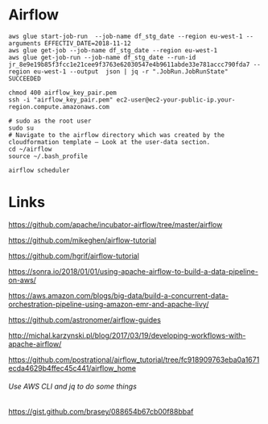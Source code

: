 # Airflow
```
aws glue start-job-run  --job-name df_stg_date --region eu-west-1 --arguments EFFECTIV_DATE=2018-11-12
aws glue get-job --job-name df_stg_date --region eu-west-1
aws glue get-job-run --job-name df_stg_date --run-id jr_8e9e19b85f3fcc1e21cee9f3763e62030547e4b9611abde33e781accc790fda7 --region eu-west-1 --output  json | jq -r ".JobRun.JobRunState"
SUCCEEDED
```

```
chmod 400 airflow_key_pair.pem
ssh -i "airflow_key_pair.pem" ec2-user@ec2-your-public-ip.your-region.compute.amazonaws.com

# sudo as the root user
sudo su
# Navigate to the airflow directory which was created by the cloudformation template – Look at the user-data section.
cd ~/airflow
source ~/.bash_profile

airflow scheduler

```

# Links
https://github.com/apache/incubator-airflow/tree/master/airflow

https://github.com/mikeghen/airflow-tutorial

https://github.com/hgrif/airflow-tutorial

https://sonra.io/2018/01/01/using-apache-airflow-to-build-a-data-pipeline-on-aws/

https://aws.amazon.com/blogs/big-data/build-a-concurrent-data-orchestration-pipeline-using-amazon-emr-and-apache-livy/

https://github.com/astronomer/airflow-guides

http://michal.karzynski.pl/blog/2017/03/19/developing-workflows-with-apache-airflow/

https://github.com/postrational/airflow_tutorial/tree/fc918909763eba0a1671ecda4629b4ffec45c441/airflow_home

###### Use AWS CLI and jq to do some things

https://gist.github.com/brasey/088654b67cb00f88bbaf
